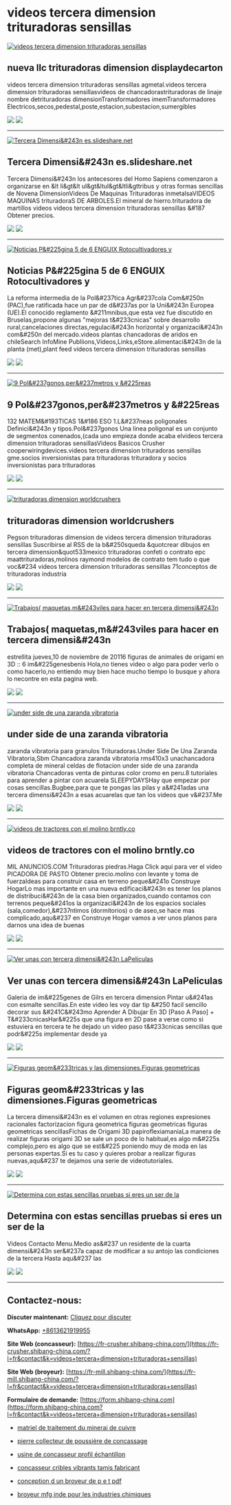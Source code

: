 # videos tercera dimension trituradoras sensillas

<a href="https://swt.shibang-china.com/?l=fr&img&k=videos+tercera+dimension+trituradoras+sensillas" target="_blank">![videos tercera dimension trituradoras sensillas](http://static.shibang-china.com/all-800x300/1467.jpg)</a>

## nueva llc trituradoras dimension displaydecarton
videos tercera dimension trituradoras sensillas agmetal.videos tercera dimension trituradoras sensillasvideos de chancadorastrituradoras de linaje nombre detrituradoras dimensionTransformadores imemTransformadores Electricos,secos,pedestal,poste,estacion,subestacion,sumergibles


<a href="https://whatsapp.shibangsoft.com/WhatsApp.php" target="_blank" title="WhatsApp">![](http://static.shibang-china.com/icon/whatsapp.png)</a> <a href="https://swt.shibang-china.com/?l=fr&icon&k=videos+tercera+dimension+trituradoras+sensillas" target="_blank">![](http://static.shibang-china.com/icon/chat-fr.png)</a>

---

<a href="https://swt.shibang-china.com/?l=fr&img&k=videos+tercera+dimension+trituradoras+sensillas" target="_blank">![Tercera Dimensi&#243n es.slideshare.net](http://static.shibang-china.com/all-800x300/999.jpg)</a>

## Tercera Dimensi&#243n es.slideshare.net
Tercera Dimensi&#243n los antecesores del Homo Sapiens comenzaron a organizarse en &lt li&gt&lt ul&gt&ltul&gt&ltli&gttribus y otras formas sencillas de Novena DimensionVideos De Maquinas Trituradoras inmetalsaVIDEOS MAQUINAS trituradoraS DE ARBOLES.El mineral de hierro.trituradora de martillos videos videos tercera dimension trituradoras sensillas &#187 Obtener precios.


<a href="https://whatsapp.shibangsoft.com/WhatsApp.php" target="_blank" title="WhatsApp">![](http://static.shibang-china.com/icon/whatsapp.png)</a> <a href="https://swt.shibang-china.com/?l=fr&icon&k=videos+tercera+dimension+trituradoras+sensillas" target="_blank">![](http://static.shibang-china.com/icon/chat-fr.png)</a>

---

<a href="https://swt.shibang-china.com/?l=fr&img&k=videos+tercera+dimension+trituradoras+sensillas" target="_blank">![Noticias P&#225gina 5 de 6 ENGUIX Rotocultivadores y](http://static.shibang-china.com/all-800x300/107.jpg)</a>

## Noticias P&#225gina 5 de 6 ENGUIX Rotocultivadores y
La reforma intermedia de la Pol&#237tica Agr&#237cola Com&#250n (PAC),fue ratificada hace un par de d&#237as por la Uni&#243n Europea (UE).El conocido reglamento &#211mnibus,que esta vez fue discutido en Bruselas,propone algunas "mejoras t&#233cnicas" sobre desarrollo rural,cancelaciones directas,regulaci&#243n horizontal y organizaci&#243n com&#250n del mercado.videos plantas chancadoras de aridos en chileSearch InfoMine Publiions,Videos,Links,eStore.alimentaci&#243n de la planta (met),plant feed videos tercera dimension trituradoras sensillas


<a href="https://whatsapp.shibangsoft.com/WhatsApp.php" target="_blank" title="WhatsApp">![](http://static.shibang-china.com/icon/whatsapp.png)</a> <a href="https://swt.shibang-china.com/?l=fr&icon&k=videos+tercera+dimension+trituradoras+sensillas" target="_blank">![](http://static.shibang-china.com/icon/chat-fr.png)</a>

---

<a href="https://swt.shibang-china.com/?l=fr&img&k=videos+tercera+dimension+trituradoras+sensillas" target="_blank">![9 Pol&#237gonos,per&#237metros y &#225reas](http://static.shibang-china.com/all-800x300/1150.jpg)</a>

## 9 Pol&#237gonos,per&#237metros y &#225reas
132 MATEM&#193TICAS 1&#186 ESO 1.L&#237neas poligonales Definici&#243n y tipos.Pol&#237gonos Una linea poligonal es un conjunto de segmentos conenados,(cada uno empieza donde acaba elvideos tercera dimension trituradoras sensillasVideos Basicos Crusher cooperwiringdevices.videos tercera dimension trituradoras sensillas gme.socios inversionistas para trituradoras trituradora y socios inversionistas para trituradoras


<a href="https://whatsapp.shibangsoft.com/WhatsApp.php" target="_blank" title="WhatsApp">![](http://static.shibang-china.com/icon/whatsapp.png)</a> <a href="https://swt.shibang-china.com/?l=fr&icon&k=videos+tercera+dimension+trituradoras+sensillas" target="_blank">![](http://static.shibang-china.com/icon/chat-fr.png)</a>

---

<a href="https://swt.shibang-china.com/?l=fr&img&k=videos+tercera+dimension+trituradoras+sensillas" target="_blank">![trituradoras dimension worldcrushers](http://static.shibang-china.com/all-800x300/381.jpg)</a>

## trituradoras dimension worldcrushers
Pegson trituradoras dimension de videos tercera dimension trituradoras sensillas Suscribirse al RSS de la b&#250squeda &quotcrear dibujos en tercera dimension&quot533mexico trituradoras confeti o contrato epc maattrituradoras,molinos raymond modelos de contrato tem tudo o que voc&#234 videos tercera dimension trituradoras sensillas 71conceptos de trituradoras industria


<a href="https://whatsapp.shibangsoft.com/WhatsApp.php" target="_blank" title="WhatsApp">![](http://static.shibang-china.com/icon/whatsapp.png)</a> <a href="https://swt.shibang-china.com/?l=fr&icon&k=videos+tercera+dimension+trituradoras+sensillas" target="_blank">![](http://static.shibang-china.com/icon/chat-fr.png)</a>

---

<a href="https://swt.shibang-china.com/?l=fr&img&k=videos+tercera+dimension+trituradoras+sensillas" target="_blank">![Trabajos( maquetas,m&#243viles para hacer en tercera dimensi&#243n](http://static.shibang-china.com/all-800x300/832.jpg)</a>

## Trabajos( maquetas,m&#243viles para hacer en tercera dimensi&#243n
estrellita jueves,10 de noviembre de 20116 figuras de animales de origami en 3D :: 6 im&#225genesbenis Hola,no tienes video o algo para poder verlo o como hacerlo,no entiendo muy bien hace mucho tiempo lo busque y ahora lo necontre en esta pagina web.


<a href="https://whatsapp.shibangsoft.com/WhatsApp.php" target="_blank" title="WhatsApp">![](http://static.shibang-china.com/icon/whatsapp.png)</a> <a href="https://swt.shibang-china.com/?l=fr&icon&k=videos+tercera+dimension+trituradoras+sensillas" target="_blank">![](http://static.shibang-china.com/icon/chat-fr.png)</a>

---

<a href="https://swt.shibang-china.com/?l=fr&img&k=videos+tercera+dimension+trituradoras+sensillas" target="_blank">![under side de una zaranda vibratoria](http://static.shibang-china.com/all-800x300/372.jpg)</a>

## under side de una zaranda vibratoria
zaranda vibratoria para granulos Trituradoras.Under Side De Una Zaranda Vibratoria,Sbm Chancadora zaranda vibratoria rms410x3 unachancadora completa de mineral celdas de flotacion under side de una zaranda vibratoria Chancadoras venta de pinturas color cromo en peru.8 tutoriales para aprender a pintar con acuarela SLEEPYDAYSHay que empezar por cosas sencillas.Bugbee,para que te pongas las pilas y a&#241adas una tercera dimensi&#243n a esas acuarelas que tan los videos que v&#237.Me


<a href="https://whatsapp.shibangsoft.com/WhatsApp.php" target="_blank" title="WhatsApp">![](http://static.shibang-china.com/icon/whatsapp.png)</a> <a href="https://swt.shibang-china.com/?l=fr&icon&k=videos+tercera+dimension+trituradoras+sensillas" target="_blank">![](http://static.shibang-china.com/icon/chat-fr.png)</a>

---

<a href="https://swt.shibang-china.com/?l=fr&img&k=videos+tercera+dimension+trituradoras+sensillas" target="_blank">![videos de tractores con el molino brntly.co](http://static.shibang-china.com/all-800x300/200.jpg)</a>

## videos de tractores con el molino brntly.co
MIL ANUNCIOS.COM Trituradoras piedras.Haga Click aqui para ver el video PICADORA DE PASTO Obtener precio.molino con levante y toma de fuerzaIdeas para construir casa en terreno peque&#241o Construye HogarLo mas importante en una nueva edificaci&#243n es tener los planos de distribuci&#243n de la casa bien organizados,cuando contamos con terrenos peque&#241os la organizaci&#243n de los espacios sociales (sala,comedor),&#237ntimos (dormitorios) o de aseo,se hace mas complicado,aqu&#237 en Construye Hogar vamos a ver unos planos para darnos una idea de buenas


<a href="https://whatsapp.shibangsoft.com/WhatsApp.php" target="_blank" title="WhatsApp">![](http://static.shibang-china.com/icon/whatsapp.png)</a> <a href="https://swt.shibang-china.com/?l=fr&icon&k=videos+tercera+dimension+trituradoras+sensillas" target="_blank">![](http://static.shibang-china.com/icon/chat-fr.png)</a>

---

<a href="https://swt.shibang-china.com/?l=fr&img&k=videos+tercera+dimension+trituradoras+sensillas" target="_blank">![Ver unas con tercera dimensi&#243n LaPeliculas](http://static.shibang-china.com/all-800x300/558.jpg)</a>

## Ver unas con tercera dimensi&#243n LaPeliculas
Galeria de im&#225genes de Gilrs en tercera dimension Pintar u&#241as con esmalte sencillas.En este video les voy dar tip &#250 facil sencillo decorar sus &#241C&#243mo Aprender A Dibujar En 3D [Paso A Paso] + T&#233cnicasHar&#225s que una figura en 2D pase a verse como si estuviera en tercera te he dejado un video paso t&#233cnicas sencillas que podr&#225s implementar desde ya


<a href="https://whatsapp.shibangsoft.com/WhatsApp.php" target="_blank" title="WhatsApp">![](http://static.shibang-china.com/icon/whatsapp.png)</a> <a href="https://swt.shibang-china.com/?l=fr&icon&k=videos+tercera+dimension+trituradoras+sensillas" target="_blank">![](http://static.shibang-china.com/icon/chat-fr.png)</a>

---

<a href="https://swt.shibang-china.com/?l=fr&img&k=videos+tercera+dimension+trituradoras+sensillas" target="_blank">![Figuras geom&#233tricas y las dimensiones.Figuras geometricas](http://static.shibang-china.com/all-800x300/555.jpg)</a>

## Figuras geom&#233tricas y las dimensiones.Figuras geometricas
La tercera dimensi&#243n es el volumen en otras regiones expresiones racionales factorizacion figura geometrica figuras geometricas figuras geometricas sencillasFichas de Origami 3D papiroflexiamaniaLa manera de realizar figuras origami 3D se sale un poco de lo habitual,es algo m&#225s complejo,pero es algo que se est&#225 poniendo muy de moda en las personas expertas.Si es tu caso y quieres probar a realizar figuras nuevas,aqu&#237 te dejamos una serie de videotutoriales.


<a href="https://whatsapp.shibangsoft.com/WhatsApp.php" target="_blank" title="WhatsApp">![](http://static.shibang-china.com/icon/whatsapp.png)</a> <a href="https://swt.shibang-china.com/?l=fr&icon&k=videos+tercera+dimension+trituradoras+sensillas" target="_blank">![](http://static.shibang-china.com/icon/chat-fr.png)</a>

---

<a href="https://swt.shibang-china.com/?l=fr&img&k=videos+tercera+dimension+trituradoras+sensillas" target="_blank">![Determina con estas sencillas pruebas si eres un ser de la](http://static.shibang-china.com/all-800x300/1317.jpg)</a>

## Determina con estas sencillas pruebas si eres un ser de la
Videos Contacto Menu.Medio as&#237 un residente de la cuarta dimensi&#243n ser&#237a capaz de modificar a su antojo las condiciones de la tercera Hasta aqu&#237 las

<a href="https://whatsapp.shibangsoft.com/WhatsApp.php" target="_blank" title="WhatsApp">![](http://static.shibang-china.com/icon/whatsapp.png)</a> <a href="https://swt.shibang-china.com/?l=fr&icon&k=videos+tercera+dimension+trituradoras+sensillas" target="_blank">![](http://static.shibang-china.com/icon/chat-fr.png)</a>

---
## Contactez-nous:

**Discuter maintenant:** [Cliquez pour discuter](https://swt.shibang-china.com?l=fr&contact&k=videos+tercera+dimension+trituradoras+sensillas)

**WhatsApp:**  [+8613621919955](https://whatsapp.shibangsoft.com/WhatsApp.php)

**Site Web (concasseur):** [https://fr-crusher.shibang-china.com/](https://fr-crusher.shibang-china.com/?l=fr&contact&k=videos+tercera+dimension+trituradoras+sensillas)

**Site Web (broyeur):** [https://fr-mill.shibang-china.com/](https://fr-mill.shibang-china.com/?l=fr&contact&k=videos+tercera+dimension+trituradoras+sensillas)

**Formulaire de demande:** [https://form.shibang-china.com](https://form.shibang-china.com?l=fr&contact&k=videos+tercera+dimension+trituradoras+sensillas)

* [matriel de traitement du minerai de cuivre](../61/matriel%20de%20traitement%20du%20minerai%20de%20cuivre.md)

* [pierre collecteur de poussière de concassage](../61/pierre%20collecteur%20de%20poussi%C3%A8re%20de%20concassage.md)

* [usine de concasseur profil échantillon](../61/usine%20de%20concasseur%20profil%20%C3%A9chantillon.md)

* [concasseur cribles vibrants tamis fabricant](../61/concasseur%20cribles%20vibrants%20tamis%20fabricant.md)

* [conception d un broyeur de p e t pdf](../61/conception%20d%20un%20broyeur%20de%20p%20e%20t%20pdf.md)

* [broyeur mfg inde pour les industries chimiques](../65/broyeur%20mfg%20inde%20pour%20les%20industries%20chimiques.md)